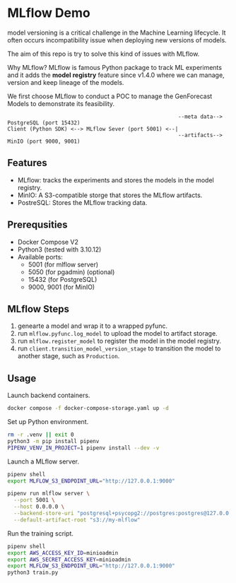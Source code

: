 # MLflow Demo

model versioning is a critical challenge in the Machine Learning lifecycle. It often occurs incompatibility issue when deploying new versions of models.

The aim of this repo is try to solve this kind of issues with MLflow.

Why MLflow? MLflow is famous Python package to track ML experiments and it adds the **model registry** feature since v1.4.0 where we can manage, version and keep lineage of the models.

We first choose MLflow to conduct a POC to manage the GenForecast Models to demonstrate its feasibility.

```text
                                                      --meta data--> PostgreSQL (port 15432)
Client (Python SDK) <--> MLflow Sever (port 5001) <--|
                                                      --artifacts--> MinIO (port 9000, 9001)
```

## Features

- MLflow: tracks the experiments and stores the models in the model registry.
- MinIO: A S3-compatible storge that stores the MLflow artifacts.
- PostreSQL: Stores the MLflow tracking data.

## Prerequsities

- Docker Compose V2
- Python3 (tested with 3.10.12)
- Available ports:
  - 5001 (for mlflow server)
  - 5050 (for pgadmin) (optional)
  - 15432 (for PostgreSQL)
  - 9000, 9001 (for MinIO)

## MLflow Steps

1. genearte a model and wrap it to a wrapped pyfunc.
1. run `mlflow.pyfunc.log_model` to upload the model to artifact storage.
1. run `mlflow.register_model` to register the model in the model registry.
1. run `client.transition_model_version_stage` to transition the model to another stage, such as `Production`.

## Usage

Launch backend containers.

```bash
docker compose -f docker-compose-storage.yaml up -d
```

Set up Python environment.

```bash
rm -r .venv || exit 0
python3 -m pip install pipenv
PIPENV_VENV_IN_PROJECT=1 pipenv install --dev -v
```

Launch a MLflow server.

```bash
pipenv shell
export MLFLOW_S3_ENDPOINT_URL="http://127.0.0.1:9000"

pipenv run mlflow server \
  --port 5001 \
  --host 0.0.0.0 \
  --backend-store-uri "postgresql+psycopg2://postgres:postgres@127.0.0.1:15432/mlflow" \
  --default-artifact-root "s3://my-mlflow"
```

Run the training script.

```bash
pipenv shell
export AWS_ACCESS_KEY_ID=minioadmin
export AWS_SECRET_ACCESS_KEY=minioadmin
export MLFLOW_S3_ENDPOINT_URL="http://127.0.0.1:9000"
python3 train.py
```
